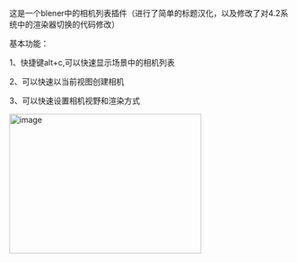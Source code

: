 这是一个blener中的相机列表插件（进行了简单的标题汉化，以及修改了对4.2系统中的渲染器切换的代码修改）

基本功能：

1、快捷键alt+c,可以快速显示场景中的相机列表

2、可以快速以当前视图创建相机

3、可以快速设置相机视野和渲染方式

<img width="342" height="249" alt="image" src="https://github.com/user-attachments/assets/c75bc34d-0797-47c8-96c5-d592e8151d23" />

